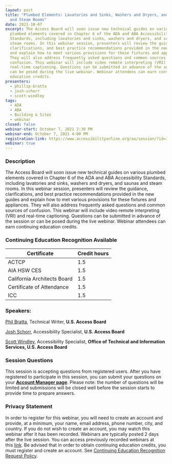 ```yaml
---
layout: post
title: "Plumbed Elements: Lavatories and Sinks, Washers and Dryers, and Saunas
  and Steam Rooms"
date: 2021-10-07
excerpt: The Access Board will soon issue new technical guides on various
  plumbed elements covered in Chapter 6 of the ADA and ABA Accessibility
  Standards, including lavatories and sinks, washers and dryers, and saunas and
  steam rooms. In this webinar session, presenters will review the guidance,
  clarifications, and best practice recommendations provided in the new guides
  and explain how to meet various provisions for these fixtures and appliances.
  They will also address frequently asked questions and common sources of
  confusion. This webinar will include video remote interpreting (VRI) and
  real-time captioning. Questions can be submitted in advance of the session or
  can be posed during the live webinar. Webinar attendees can earn continuing
  education credits.
presenters:
  - phillip-bratta
  - josh-schorr
  - scott-windley
tags:
  - ADA
  - ABA
  - Building & Sites
  - webinar
closed: false
webinar-start: October 7, 2021 2:30 PM
webinar-end: October 7, 2021 4:00 PM
registration-link: https://www.accessibilityonline.org/ao/session/?id=110952
webinar: true
---
```

### Description

The Access Board will soon issue new technical guides on various plumbed elements covered in Chapter 6 of the ADA and ABA Accessibility Standards, including lavatories and sinks, washers and dryers, and saunas and steam rooms. In this webinar session, presenters will review the guidance, clarifications, and best practice recommendations provided in the new guides and explain how to met various provisions for these fixtures and appliances. They will also address frequently asked questions and common sources of confusion. This webinar will include video remote interpreting (VRI) and real-time captioning. Questions can be submitted in advance of the session or can be posed during the live webinar. Webinar attendees can earn continuing education credits.

### Continuing Education Recognition Available

| **Certificate**             | **Credit hours** |
| --------------------------- | ---------------- |
| ACTCP                       | 1.5              |
| AIA HSW CES                 | 1.5              |
| California Architects Board | 1.5              |
| Certificate of Attendance   | 1.5              |
| ICC                         | 1.5              |

### Speakers:

[Phil Bratta](https://www.accessibilityonline.org/speakers/speaker.aspx?id=10891), Technical Writer, **U.S. Access Board**

[Josh Schorr](https://www.accessibilityonline.org/speakers/speaker.aspx?id=10805), Accessibility Specialist, **U.S. Access Board**

[Scott Windley](https://www.accessibilityonline.org/speakers/speaker.aspx?id=10164), Accessibility Specialist, **Office of Technical and Information Services, U.S. Access Board**

### Session Questions

This session is accepting questions from registered users. After you have registered to participate in this session, you can submit your questions on your **[Account Manager page](https://www.accessibilityonline.org/ao/accountManager/110952)**. Please note: the number of questions will be limited and submissions will be closed well before the session starts to provide time to prepare answers.

### Privacy Statement

In order to register for this webinar, you will need to create an account and provide, at a minimum, your name, email address, phone number, city, and country. If you do not wish to create an account, you may watch this webinar after it has been recorded. Webinars are typically posted 2 days after the live session. You can access previously recorded webinars at this [link](https://www.accessibilityonline.org/ao/archives/). Be advised that in order to obtain continuing education credits, you must register and create an account. See [Continuing Education Recognition Request Policy](https://www.accessibilityonline.org/continuing-education/CEUDetails.aspx).
